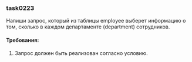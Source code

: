 
### task0223

Напиши запрос, который из таблицы employee выберет информацию о том, сколько в каждом департаменте (department) сотрудников.


#### Требования:
1.	Запрос должен быть реализован согласно условию.

